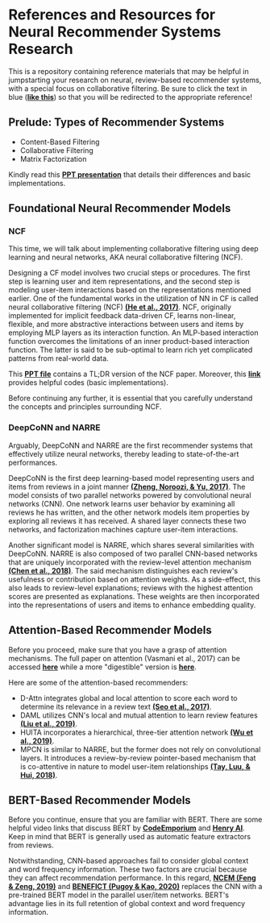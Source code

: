 # References and Resources for Neural Recommender Systems Research
This is a repository containing reference materials that may be helpful in jumpstarting your research on neural, review-based recommender systems, with a special focus on collaborative filtering. Be sure to click the text in blue (**[like this](#)**) so that you will be redirected to the appropriate reference!

## Prelude: Types of Recommender Systems
* Content-Based Filtering 
* Collaborative Filtering
* Matrix Factorization

Kindly read this **[PPT presentation](https://docs.google.com/presentation/d/12ZJ8eOqyEqvooXTdgwEW13sK2wpKmVLIEMhZ9wRrd0I/edit?usp=sharing)** that details their differences and basic implementations. 

## Foundational Neural Recommender Models
### NCF
This time, we will talk about implementing collaborative filtering using deep learning and neural networks, AKA neural collaborative filtering (NCF).

Designing a CF model involves two crucial steps or procedures. The first step is learning user and item representations, and the second step is modeling user-item interactions based on the representations mentioned earlier. One of the fundamental works in the utilization of NN in CF is called neural collaborative filtering (NCF) **[(He et al., 2017)](https://dl.acm.org/doi/pdf/10.1145/3038912.3052569?casa_token=PCPE6Y-KhqkAAAAA:8Zf5UV5HKgeUrlBqwitykc8WHpu_0eKVOO8lnNLhun8aON_TvLoQbvIqUFdHOAenjeEwsr57wt6Q7A)**. NCF, originally implemented for implicit feedback data-driven CF, learns non-linear, flexible, and more abstractive interactions between users and items by employing MLP layers as its interaction function. An MLP-based interaction function overcomes the limitations of an inner product-based interaction function. The latter is said to be sub-optimal to learn rich yet complicated patterns from real-world data.

This **[PPT file](https://docs.google.com/presentation/d/1qekyFWgY1jtF4fYHePFVYBYwey7dxz4WtPK4GC8KvM8/edit?usp=sharing)** contains a TL;DR version of the NCF paper. Moreover, this **[link](https://blog.fastforwardlabs.com/2018/04/10/pytorch-for-recommenders-101.html)** provides helpful codes (basic implementations).

Before continuing any further, it is essential that you carefully understand the concepts and principles surrounding NCF. 

### DeepCoNN and NARRE
Arguably, DeepCoNN and NARRE are the first recommender systems that effectively utilize neural networks, thereby leading to state-of-the-art performances.

DeepCoNN is the first deep learning-based model representing users and items from reviews in a joint manner **[(Zheng, Noroozi, & Yu, 2017)](https://dl.acm.org/doi/pdf/10.1145/3018661.3018665)**. The model consists of two parallel networks powered by convolutional neural networks (CNN). One network learns user behavior by examining all reviews he has written, and the other network models item properties by exploring all reviews it has received. A shared layer connects these two networks, and factorization machines capture user-item interactions. 

Another significant model is NARRE, which shares several similarities with DeepCoNN. NARRE is also composed of two parallel CNN-based networks that are uniquely incorporated with the review-level attention mechanism **[(Chen et al., 2018)](https://dl.acm.org/doi/pdf/10.1145/3178876.3186070?casa_token=HgeF0UM2TLsAAAAA:D7yvWV5BxKzkwi3UWdXjfd2IPTa7LdFAU_A801OUe0CbKbULR2iHW5qxRGlGSPZ97NmpgoOAE8uqlg)**. The said mechanism distinguishes each review's usefulness or contribution based on attention weights. As a side-effect, this also leads to review-level explanations; reviews with the highest attention scores are presented as explanations. These weights are then incorporated into the representations of users and items to enhance embedding quality.

## Attention-Based Recommender Models
Before you proceed, make sure that you have a grasp of attention mechanisms. The full paper on attention (Vasmani et al., 2017) can be accessed **[here](http://papers.nips.cc/paper/7181-attention-is-all-you-%0Aneed.pdf)** while a more "digestible" version is **[here](https://www.analyticsvidhya.com/blog/2019/11/comprehensive-guide-attention-mechanism-deep-learning/)**.

Here are some of the attention-based recommenders:
* D-Attn integrates global and local attention to score each word to determine its relevance in a review text **[(Seo et al., 2017)](https://dl.acm.org/doi/pdf/10.1145/3109859.3109890)**.
* DAML utilizes CNN's local and mutual attention to learn review features **[(Liu et al., 2019)](https://dl.acm.org/doi/pdf/10.1145/3292500.3330906?casa_token=kydrivRLJnQAAAAA:oA80e1ePfZdOZjyFeBgJEydOrCS-yGdkWJ0al2liI8XJBF8gLpWMfSRgKA1itp0A26Bm6dN1gvS_EA)**.
* HUITA incorporates a hierarchical, three-tier attention network **[(Wu et al., 2019)](https://www.aclweb.org/anthology/N19-1180.pdf)**.
* MPCN is similar to NARRE, but the former does not rely on convolutional layers. It introduces a review-by-review pointer-based mechanism that is co-attentive in nature to model user-item relationships **[(Tay, Luu, & Hui, 2018)](https://dl.acm.org/doi/pdf/10.1145/3219819.3220086?casa_token=F2DSup_bUokAAAAA:m4DyDyiUMjjO2--7mJzFZpxQd4Q841p1MypvDNpZD6LHZpdA0fqxkyglbiGr0EfTxiRH9QXQnfLb3w)**.


## BERT-Based Recommender Models
Before you continue, ensure that you are familiar with BERT. There are some helpful video links that discuss BERT by **[CodeEmporium](https://www.youtube.com/watch?v=xI0HHN5XKDo)** and **[Henry AI](https://www.youtube.com/watch?v=OR0wfP2FD3c)**. Keep in mind that BERT is generally used as automatic feature extractors from reviews.  

Notwithstanding, CNN-based approaches fail to consider global context and word frequency information. These two factors are crucial because they can affect recommendation performance. In this regard, **[NCEM (Feng & Zeng, 2019)](https://ieeexplore.ieee.org/iel7/6287639/8600701/08782556.pdf)** and **[BENEFICT (Pugoy & Kao, 2020)](https://www.aclweb.org/anthology/2020.aacl-main.18.pdf)** replaces the CNN with a pre-trained BERT model in the parallel user/item networks. BERT's advantage lies in its full retention of global context and word frequency information. 
